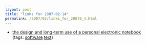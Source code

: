 ```yaml
---
layout: post
title: "links for 2007-02-14"
permalink: /2007/02/links_for_20070_4.html
---
```


<ul class="delicious">
	<li>
		<div class="delicious-link"><a href="http://www.visi.com/~snowfall/notebook.html">the design and long-term use of a personal electronic notebook</a></div>
		<div class="delicious-tags">(tags: <a href="http://del.icio.us/msippey/software">software</a> <a href="http://del.icio.us/msippey/text">text</a>)</div>
	</li>
</ul>


